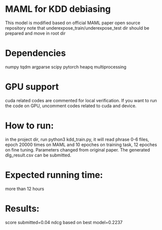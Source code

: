 # MAML for KDD debiasing
This model is modified based on official MAML paper open source repository
note that underexpose_train/underexpose_test dir should be prepared and move in root dir

# Dependencies
numpy
tqdm
argparse
scipy
pytorch
heapq
multiprocessing

# GPU support
cuda related codes are commented for local verification. If you want to run the code on GPU, uncomment codes related to cuda and device.

# How to run:
in the project dir, run python3 kdd_train.py, it will read phrase 0-6 files, epoch 20000 times on MAML and 10 epoches on training task, 12 epoches on fine tuning. Parameters changed from original paper. The generated dlg_result.csv can be submitted.

# Expected running time:
more than 12 hours

# Results:
score submitted=0.04
ndcg based on best model=0.2237
